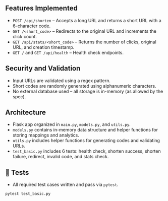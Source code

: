## Features Implemented

- `POST /api/shorten` – Accepts a long URL and returns a short URL with a 6-character code.
- `GET /<short_code>` – Redirects to the original URL and increments the click count.
- `GET /api/stats/<short_code>` – Returns the number of clicks, original URL, and creation timestamp.
- `GET /` and `GET /api/health` – Health check endpoints.

## Security and Validation

- Input URLs are validated using a regex pattern.
- Short codes are randomly generated using alphanumeric characters.
- No external database used – all storage is in-memory (as allowed by the spec).

## Architecture

- Flask app organized in `main.py`, `models.py`, and `utils.py`.
- `models.py` contains in-memory data structure and helper functions for storing mappings and analytics.
- `utils.py` includes helper functions for generating codes and validating URLs.
- `test_basic.py` includes 6 tests: health check, shorten success, shorten failure, redirect, invalid code, and stats check.

## 🧪 Tests

- All required test cases written and pass via `pytest`.

```bash
pytest test_basic.py
```
